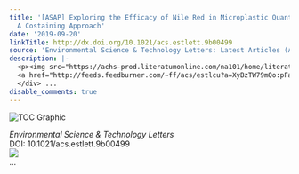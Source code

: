 ```yaml
---
title: '[ASAP] Exploring the Efficacy of Nile Red in Microplastic Quantification:
  A Costaining Approach'
date: '2019-09-20'
linkTitle: http://dx.doi.org/10.1021/acs.estlett.9b00499
source: 'Environmental Science & Technology Letters: Latest Articles (ACS Publications)'
description: |-
  <p><img src="https://achs-prod.literatumonline.com/na101/home/literatum/publisher/achs/journals/content/estlcu/0/estlcu.ahead-of-print/acs.estlett.9b00499/20190920/images/medium/ez9b00499_0003.gif" alt="TOC Graphic"/></p><div><cite>Environmental Science & Technology Letters</cite></div><div>DOI: 10.1021/acs.estlett.9b00499</div><div class="feedflare">
  <a href="http://feeds.feedburner.com/~ff/acs/estlcu?a=XyBzTW79mQo:pFaVSrN_Yas:yIl2AUoC8zA"><img src="http://feeds.feedburner.com/~ff/acs/estlcu?d=yIl2AUoC8zA" border="0"></img></a>
  </div> ...
disable_comments: true
---
```

<p><img src="https://achs-prod.literatumonline.com/na101/home/literatum/publisher/achs/journals/content/estlcu/0/estlcu.ahead-of-print/acs.estlett.9b00499/20190920/images/medium/ez9b00499_0003.gif" alt="TOC Graphic"/></p><div><cite>Environmental Science & Technology Letters</cite></div><div>DOI: 10.1021/acs.estlett.9b00499</div><div class="feedflare">
<a href="http://feeds.feedburner.com/~ff/acs/estlcu?a=XyBzTW79mQo:pFaVSrN_Yas:yIl2AUoC8zA"><img src="http://feeds.feedburner.com/~ff/acs/estlcu?d=yIl2AUoC8zA" border="0"></img></a>
</div> ...